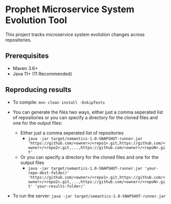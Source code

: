 # Prophet Microservice System Evolution Tool

This project tracks microservice system evolution changes across repositories.


## Prerequisites

* Maven 3.6+
* Java 11+ (11 Recommended) 

## Reproducing results

- To compile:
    ``mvn clean install -DskipTests``

- You can generate the files two ways, either just a comma seperated list of repositories or you can specify a directory for the cloned files and one for the output files:
    - Either just a comma seperated list of repositories
        - ```java -jar target/semantics-1.0-SNAPSHOT-runner.jar 'https://github.com/<owner>/<repo1>.git,https://github.com/<owner>/<repo2>.git,...,https://github.com/<owner>/<repoN>.git'```
    - Or you can specify a directory for the cloned files and one for the output files
        - ```java -jar target/semantics-1.0-SNAPSHOT-runner.jar 'your-repo-dest-folder/' 'https://github.com/<owner>/<repo1>.git,https://github.com/<owner>/<repo2>.git,...,https://github.com/<owner>/<repoN>.git' 'your-results-folder/'```

- To run the server:
```java -jar target/semantics-1.0-SNAPSHOT-runner.jar```
